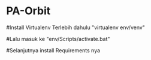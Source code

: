 # PA-Orbit

#Install Virtualenv Terlebih dahulu "virtualenv env/venv"

#Lalu masuk ke "env/Scripts/activate.bat"

#Selanjutnya install Requirements nya
